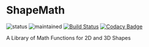 # ShapeMath
![status](https://img.shields.io/badge/status-active-brightgreen.svg)
![maintained](https://img.shields.io/badge/maintained-yes-brightgreen.svg)
[![Build Status](https://travis-ci.com/hparcells/ShapeMath.svg?branch=master)](https://travis-ci.com/hparcells/ShapeMath)
[![Codacy Badge](https://api.codacy.com/project/badge/Grade/6580c18aa51b45ac993165a17c52280c)](https://www.codacy.com/project/hparcells/ShapeMath/dashboard?utm_source=github.com&amp;utm_medium=referral&amp;utm_content=hparcells/ShapeMath&amp;utm_campaign=Badge_Grade_Dashboard)

A Library of Math Functions for 2D and 3D Shapes

